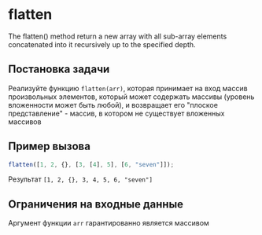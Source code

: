 # flatten
The flatten() method return a new array with all sub-array elements concatenated into it recursively up to the specified depth.

## Постановка задачи

Реализуйте функцию `flatten(arr)`, которая принимает на вход массив произвольных элементов, который может содержать массивы (уровень вложенности может быть любой), и возвращает его "плоское представление" - массив, в котором не существует вложенных массивов

## Пример вызова

```js
flatten([1, 2, {}, [3, [4], 5], [6, "seven"]]);
```

Результат `[1, 2, {}, 3, 4, 5, 6, "seven"]`

## Ограничения на входные данные

Аргумент функции `arr` гарантированно является массивом
